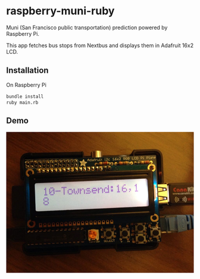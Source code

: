 raspberry-muni-ruby
==============

Muni (San Francisco public transportation) prediction powered by Raspberry Pi.

This app fetches bus stops from Nextbus and displays them in Adafruit 16x2 LCD.

Installation
-------

On Raspberry Pi
```
bundle install
ruby main.rb
```

Demo
-------

![alt tag](https://github.com/zocoi/raspberry-muni-ruby/raw/master/rasp.jpg)



